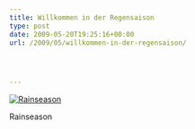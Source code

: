 ```yaml
---
title: Willkommen in der Regensaison
type: post
date: 2009-05-20T19:25:16+00:00
url: /2009/05/willkommen-in-der-regensaison/




---
```

<div class="flickr">
  <a href="http://www.flickr.com/photos/schreibblogade/3551249566/" title="Rainseason"><img src="//farm3.static.flickr.com/2472/3551249566_3dd2bf709c.jpg" alt="Rainseason" /></a></p>

  <p>
    Rainseason
  </p>
</div>
